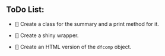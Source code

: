


ToDo List:
--------------------------------------------------------------------------------

- [] Create a class for the summary and a print method for it.

- [] Create a shiny wrapper.

- [] Create an HTML version of the `dfcomp` object.
